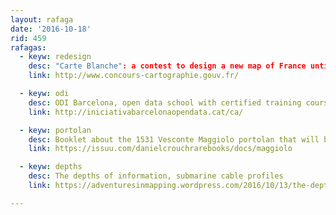 ```yaml
---
layout: rafaga
date: '2016-10-18'
rid: 459
rafagas:
  - keyw: redesign
    desc: "Carte Blanche": a contest to design a new map of France until Dec. 23rd
    link: http://www.concours-cartographie.gouv.fr/

  - keyw: odi
    desc: ODI Barcelona, open data school with certified training courses
    link: http://iniciativabarcelonaopendata.cat/ca/

  - keyw: portolan
    desc: Booklet about the 1531 Vesconte Maggiolo portolan that will be auctioned in New York
    link: https://issuu.com/danielcrouchrarebooks/docs/maggiolo

  - keyw: depths
    desc: The depths of information, submarine cable profiles
    link: https://adventuresinmapping.wordpress.com/2016/10/13/the-depths-of-information/

---
```


